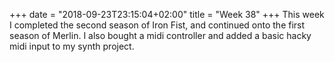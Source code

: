 +++
date = "2018-09-23T23:15:04+02:00"
title = "Week 38"
+++
This week I completed the second season of Iron Fist, and continued onto the first
season of Merlin. I also bought a midi controller and added a basic hacky midi input to my synth project.
